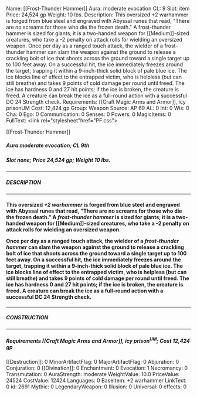Name: [[Frost-Thunder Hammer]]
Aura: moderate evocation
CL: 9
Slot: item
Price: 24,524 gp
Weight: 10 lbs.
Description: This oversized +2 warhammer is forged from blue steel and engraved with Abyssal runes that read, "There are no screams for those who die the frozen death." A frost-thunder hammer is sized for giants; it is a two-handed weapon for [[Medium]]-sized creatures, who take a -2 penalty on attack rolls for wielding an oversized weapon. Once per day as a ranged touch attack, the wielder of a frost-thunder hammer can slam the weapon against the ground to release a crackling bolt of ice that shoots across the ground toward a single target up to 100 feet away. On a successful hit, the ice immediately freezes around the target, trapping it within a 9-inch-thick solid block of pale blue ice. The ice blocks line of effect to the entrapped victim, who is helpless (but can still breathe) and takes 9 points of cold damage per round until freed. The ice has hardness 0 and 27 hit points; if the ice is broken, the creature is freed. A creature can break the ice as a full-round action with a successful DC 24 Strength check.
Requirements: [[Craft Magic Arms and Armor]], icy prisonUM
Cost: 12,424 gp
Group: Weapon
Source: AP 69
AL: 0
Int: 0
Wis: 0
Cha: 0
Ego: 0
Communication: 0
Senses: 0
Powers: 0
MagicItems: 0
FullText: <link rel="stylesheet"href="PF.css"><div class="heading"><p class="alignleft">[[Frost-Thunder Hammer]]</p><div style="clear: both;"></div></div><div><h5><b>Aura </b>moderate evocation; <b>CL </b>9th</h5><h5><b>Slot </b>none; <b>Price </b>24,524 gp; <b>Weight </b>10 lbs.</h5></div><hr/><div><h5><b>DESCRIPTION</b></h5></div><hr/><div><h4><p>This oversized <i>+2 warhammer</i> is forged from blue steel and engraved with Abyssal runes that read, "There are no screams for those who die the frozen death." A <i>frost-thunder hammer</i> is sized for giants; it is a two-handed weapon for [[Medium]]-sized creatures, who take a -2 penalty on attack rolls for wielding an oversized weapon. </p><p>Once per day as a ranged touch attack, the wielder of a <i>frost-thunder hammer</i> can slam the weapon against the ground to release a crackling bolt of ice that shoots across the ground toward a single target up to 100 feet away. On a successful hit, the ice immediately freezes around the target, trapping it within a 9-inch-thick solid block of pale blue ice. The ice blocks line of effect to the entrapped victim, who is helpless (but can still breathe) and takes 9 points of cold damage per round until freed. The ice has hardness 0 and 27 hit points; if the ice is broken, the creature is freed. A creature can break the ice as a full-round action with a successful DC 24 Strength check.</p></h4></div><hr/><div><h5><b>CONSTRUCTION</b></h5></div><hr/><div><h5><b>Requirements </b>[[Craft Magic Arms and Armor]], <i>icy prison<sup>UM</sup></i>; <b>Cost </b>12,424 gp</h5></div>
[[Destruction]]: 0
MinorArtifactFlag: 0
MajorArtifactFlag: 0
Abjuration: 0
Conjuration: 0
[[Divination]]: 0
Enchantment: 0
Evocation: 1
Necromancy: 0
Transmutation: 0
AuraStrength: moderate
WeightValue: 10.0
PriceValue: 24524
CostValue: 12424
Languages: 0
BaseItem: +2 warhammer
LinkText: 0
id: 2691
Mythic: 0
LegendaryWeapon: 0
Illusion: 0
Universal: 0
effects: 0
